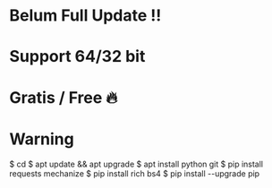 # Belum Full Update !!
# Support 64/32 bit 
# Gratis / Free 🔥
# Warning
$ cd
$ apt update && apt upgrade
$ apt install python git
$ pip install requests mechanize
$ pip install rich bs4
$ pip install --upgrade pip

